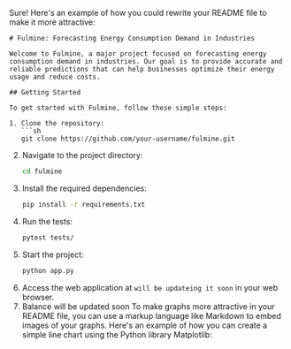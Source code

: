 Sure! Here's an example of how you could rewrite your README file to make it more attractive:

```
# Fulmine: Forecasting Energy Consumption Demand in Industries

Welcome to Fulmine, a major project focused on forecasting energy consumption demand in industries. Our goal is to provide accurate and reliable predictions that can help businesses optimize their energy usage and reduce costs.

## Getting Started

To get started with Fulmine, follow these simple steps:

1. Clone the repository:
   ```sh
   git clone https://github.com/your-username/fulmine.git
   ```
2. Navigate to the project directory:
   ```sh
   cd fulmine
   ```
3. Install the required dependencies:
   ```sh
   pip install -r requirements.txt
   ```
4. Run the tests:
   ```sh
   pytest tests/
   ```
5. Start the project:
   ```sh
   python app.py
   ```
6. Access the web application at `will be updateing it soon` in your web browser.
7. Balance will be updated soon 
 To make graphs more attractive in your README file, you can use a markup language like Markdown to embed images of your graphs. Here's an example of how you can create a simple line chart using the Python library Matplotlib:



